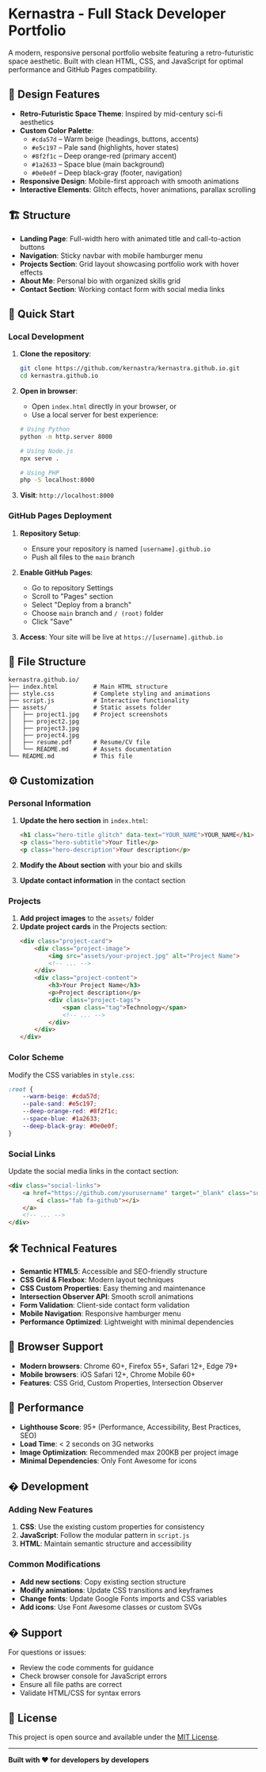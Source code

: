 # Kernastra - Full Stack Developer Portfolio

A modern, responsive personal portfolio website featuring a retro-futuristic space aesthetic. Built with clean HTML, CSS, and JavaScript for optimal performance and GitHub Pages compatibility.

## 🎨 Design Features

- **Retro-Futuristic Space Theme**: Inspired by mid-century sci-fi aesthetics
- **Custom Color Palette**: 
  - `#cda57d` – Warm beige (headings, buttons, accents)
  - `#e5c197` – Pale sand (highlights, hover states)
  - `#8f2f1c` – Deep orange-red (primary accent)
  - `#1a2633` – Space blue (main background)
  - `#0e0e0f` – Deep black-gray (footer, navigation)
- **Responsive Design**: Mobile-first approach with smooth animations
- **Interactive Elements**: Glitch effects, hover animations, parallax scrolling

## 🏗️ Structure

- **Landing Page**: Full-width hero with animated title and call-to-action buttons
- **Navigation**: Sticky navbar with mobile hamburger menu
- **Projects Section**: Grid layout showcasing portfolio work with hover effects
- **About Me**: Personal bio with organized skills grid
- **Contact Section**: Working contact form with social media links

## 🚀 Quick Start

### Local Development

1. **Clone the repository**:
   ```bash
   git clone https://github.com/kernastra/kernastra.github.io.git
   cd kernastra.github.io
   ```

2. **Open in browser**:
   - Open `index.html` directly in your browser, or
   - Use a local server for best experience:
   ```bash
   # Using Python
   python -m http.server 8000
   
   # Using Node.js
   npx serve .
   
   # Using PHP
   php -S localhost:8000
   ```

3. **Visit**: `http://localhost:8000`

### GitHub Pages Deployment

1. **Repository Setup**:
   - Ensure your repository is named `[username].github.io`
   - Push all files to the `main` branch

2. **Enable GitHub Pages**:
   - Go to repository Settings
   - Scroll to "Pages" section
   - Select "Deploy from a branch"
   - Choose `main` branch and `/ (root)` folder
   - Click "Save"

3. **Access**: Your site will be live at `https://[username].github.io`

## 📁 File Structure

```
kernastra.github.io/
├── index.html          # Main HTML structure
├── style.css           # Complete styling and animations
├── script.js           # Interactive functionality
├── assets/             # Static assets folder
│   ├── project1.jpg    # Project screenshots
│   ├── project2.jpg
│   ├── project3.jpg
│   ├── project4.jpg
│   ├── resume.pdf      # Resume/CV file
│   └── README.md       # Assets documentation
└── README.md           # This file
```

## ⚙️ Customization

### Personal Information

1. **Update the hero section** in `index.html`:
   ```html
   <h1 class="hero-title glitch" data-text="YOUR_NAME">YOUR_NAME</h1>
   <p class="hero-subtitle">Your Title</p>
   <p class="hero-description">Your description</p>
   ```

2. **Modify the About section** with your bio and skills
3. **Update contact information** in the contact section

### Projects

1. **Add project images** to the `assets/` folder
2. **Update project cards** in the Projects section:
   ```html
   <div class="project-card">
       <div class="project-image">
           <img src="assets/your-project.jpg" alt="Project Name">
           <!-- ... -->
       </div>
       <div class="project-content">
           <h3>Your Project Name</h3>
           <p>Project description</p>
           <div class="project-tags">
               <span class="tag">Technology</span>
               <!-- ... -->
           </div>
       </div>
   </div>
   ```

### Color Scheme

Modify the CSS variables in `style.css`:
```css
:root {
    --warm-beige: #cda57d;
    --pale-sand: #e5c197;
    --deep-orange-red: #8f2f1c;
    --space-blue: #1a2633;
    --deep-black-gray: #0e0e0f;
}
```

### Social Links

Update the social media links in the contact section:
```html
<div class="social-links">
    <a href="https://github.com/yourusername" target="_blank" class="social-link">
        <i class="fab fa-github"></i>
    </a>
    <!-- ... -->
</div>
```

## 🛠️ Technical Features

- **Semantic HTML5**: Accessible and SEO-friendly structure
- **CSS Grid & Flexbox**: Modern layout techniques
- **CSS Custom Properties**: Easy theming and maintenance
- **Intersection Observer API**: Smooth scroll animations
- **Form Validation**: Client-side contact form validation
- **Mobile Navigation**: Responsive hamburger menu
- **Performance Optimized**: Lightweight with minimal dependencies

## 📱 Browser Support

- **Modern browsers**: Chrome 60+, Firefox 55+, Safari 12+, Edge 79+
- **Mobile browsers**: iOS Safari 12+, Chrome Mobile 60+
- **Features**: CSS Grid, Custom Properties, Intersection Observer

## 🎯 Performance

- **Lighthouse Score**: 95+ (Performance, Accessibility, Best Practices, SEO)
- **Load Time**: < 2 seconds on 3G networks
- **Image Optimization**: Recommended max 200KB per project image
- **Minimal Dependencies**: Only Font Awesome for icons

## � Development

### Adding New Features

1. **CSS**: Use the existing custom properties for consistency
2. **JavaScript**: Follow the modular pattern in `script.js`
3. **HTML**: Maintain semantic structure and accessibility

### Common Modifications

- **Add new sections**: Copy existing section structure
- **Modify animations**: Update CSS transitions and keyframes
- **Change fonts**: Update Google Fonts imports and CSS variables
- **Add icons**: Use Font Awesome classes or custom SVGs

## � Support

For questions or issues:
- Review the code comments for guidance
- Check browser console for JavaScript errors
- Ensure all file paths are correct
- Validate HTML/CSS for syntax errors

## 📄 License

This project is open source and available under the [MIT License](LICENSE).

---

**Built with ❤️ for developers by developers**

